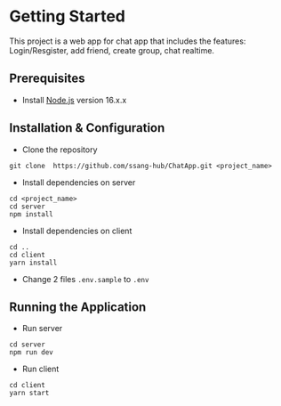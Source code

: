 # Getting Started

This project is a web app for chat app that includes the features: Login/Resgister, add friend, create group, chat realtime.

## Prerequisites

- Install [Node.js](https://nodejs.org/en/) version 16.x.x

## Installation & Configuration

- Clone the repository

```
git clone  https://github.com/ssang-hub/ChatApp.git <project_name>
```

- Install dependencies on server

```
cd <project_name>
cd server
npm install
```

- Install dependencies on client

```
cd ..
cd client
yarn install
```

- Change 2  files `.env.sample` to `.env`

## Running the Application

- Run server

```
cd server
npm run dev
```

- Run client

```
cd client
yarn start
```
